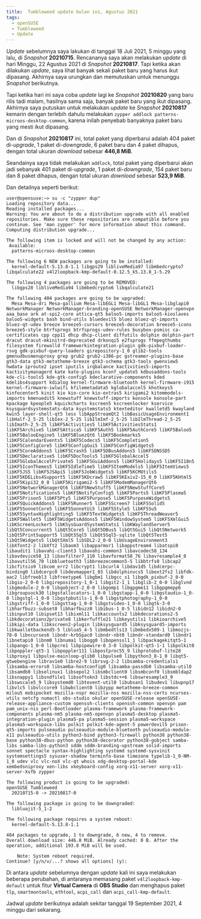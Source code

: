 ```yaml
---
title:  Tumbleweed update bulan ini, Agustus 2021
tags:
  - openSUSE
  - Tumbleweed
  - Update
---
```


*Update* sebelumnya saya lakukan di tanggal 18 Juli 2021, 5 minggu yang lalu, di *Snapshot* **20210715**. Rencananya saya akan melakukan *update* di hari Minggu, 22 Agustus 2021 di *Snapshot* **20210817**. Tapi ketika akan dilakukan *update*, saya lihat banyak sekali paket baru yang harus ikut dipasang. Akhirnya saya urungkan dan memutuskan untuk menunggu *Snapshot* berikutnya.

<!--more-->

Tapi ketika hari ini saya coba *update* lagi ke *Snapshot* **20210820** yang baru rilis tadi malam, hasilnya sama saja, banyak paket baru yang ikut dipasang. Akhirnya saya putuskan untuk melakukan *update* ke *Snapshot* **20210817** kemarin dengan terlebih dahulu melakukan `zypper addlock patterns-microos-desktop-common`, karena inilah penyebab banyaknya paket baru yang mesti ikut dipasang.

Dan di *Snapshot* **20210817** ini, total paket yang diperbarui adalah 404 paket di-*upgrade*, 1 paket di-*downgrade*, 6 paket baru dan 4 paket dihapus, dengan total ukuran *download* sebesar **446,8 MiB**.

Seandainya saya tidak melakukan `addlock`, total paket yang diperbarui akan jadi sebanyak 401 paket di-*upgrade*, 1 paket di-*downgrade*, 154 paket baru dan 8 paket dihapus, dengan total ukuran *download* sebesar **523,9 MiB**.

Dan detailnya seperti berikut:

```
user@opensuse:~> su -c "zypper dup"
Loading repository data...
Reading installed packages...
Warning: You are about to do a distribution upgrade with all enabled repositories. Make sure these repositories are compatible before you continue. See 'man zypper' for more information about this command.
Computing distribution upgrade...

The following item is locked and will not be changed by any action:
 Available:
  patterns-microos-desktop-common

The following 6 NEW packages are going to be installed:
  kernel-default-5.13.8-1.1 libgps29 libliveMedia97 libmbedcrypto7 libqalculate22 v4l2loopback-kmp-default-0.12.5_k5.13.8_1-5.29

The following 4 packages are going to be REMOVED:
  libgps28 libliveMedia94 libmbedcrypto6 libqalculate21

The following 404 packages are going to be upgraded:
  Mesa Mesa-dri Mesa-gallium Mesa-libEGL1 Mesa-libGL1 Mesa-libglapi0 NetworkManager NetworkManager-branding-openSUSE NetworkManager-openvpn aaa_base ark at-spi2-core attica-qt5 baloo5-imports baloo5-kioslaves baloo5-widgets bash bind-utils bluedevil5 bluez bluez-qt-imports bluez-qt-udev breeze breeze5-cursors breeze5-decoration breeze5-icons breeze5-style btrfsprogs btrfsprogs-udev-rules busybox-psmisc ca-certificates cpp cpp11 dhcp dhcp-client diffutils dolphin dolphin-part dracut dracut-mkinitrd-deprecated drkonqi5 e2fsprogs ffmpegthumbs filesystem firewalld frameworkintegration-plugin gdk-pixbuf-loader-rsvg gdk-pixbuf-query-loaders girepository-1_0 glib2-tools gmenudbusmenuproxy grep grub2 grub2-i386-pc gstreamer-plugins-base gtk3-data gtk3-metatheme-breeze gtk3-schema gtk3-tools gwenview5 hwdata iproute2 ipset iputils irqbalance kactivities5-imports kactivitymanagerd kate kate-plugins kconf_update5 kdbusaddons-tools kde-cli-tools5 kde-gtk-config5 kdeclarative-components kded kdelibs4support kdialog kernel-firmware-bluetooth kernel-firmware-i915 kernel-firmware-iwlwifi kfilemetadata5 kglobalaccel5 khotkeys5 kinfocenter5 kinit kio kio-core kio-extras5 kirigami2 kitemmodels-imports kmenuedit5 knewstuff knewstuff-imports konsole konsole-part kpackage kpeople5 kquickcharts kscreen5 kscreenlocker kservice ksysguardsystemstats-data ksystemstats5 ktexteditor kwalletd5 kwayland kwin5 layer-shell-qt5 less libAppStreamQt2 libBasicUsageEnvironment1 libHalf-2_5-25 libIex-2_5-25 libIlmImf-2_5-25 libIlmThread-2_5-25 libImath-2_5-25 libKF5Activities5 libKF5ActivitiesStats1 libKF5Archive5 libKF5Attica5 libKF5Auth5 libKF5AuthCore5 libKF5Baloo5 libKF5BalooEngine5 libKF5BluezQt6 libKF5Bookmarks5 libKF5CalendarEvents5 libKF5Codecs5 libKF5Completion5 libKF5ConfigCore5 libKF5ConfigGui5 libKF5ConfigWidgets5 libKF5CoreAddons5 libKF5Crash5 libKF5DBusAddons5 libKF5DNSSD5 libKF5Declarative5 libKF5DocTools5 libKF5GlobalAccel5 libKF5GlobalAccelPrivate5 libKF5GuiAddons5 libKF5Holidays5 libKF5I18n5 libKF5IconThemes5 libKF5IdleTime5 libKF5ItemModels5 libKF5ItemViews5 libKF5JS5 libKF5JSApi5 libKF5JobWidgets5 libKF5KCMUtils5 libKF5KDELibs4Support5 libKF5KDcraw5 libKF5KExiv2-15_0_0 libKF5KHtml5 libKF5Kipi32_0_0 libKF5Kirigami2-5 libKF5ModemManagerQt6 libKF5NetworkManagerQt6 libKF5NewStuff5 libKF5NewStuffCore5 libKF5Notifications5 libKF5NotifyConfig5 libKF5Parts5 libKF5Plasma5 libKF5Prison5 libKF5Pty5 libKF5Purpose5 libKF5PurposeWidgets5 libKF5QuickAddons5 libKF5Runner5 libKF5Screen7 libKF5Solid5 libKF5SonnetCore5 libKF5SonnetUi5 libKF5Style5 libKF5Su5 libKF5SyntaxHighlighting5 libKF5TextWidgets5 libKF5ThreadWeaver5 libKF5Wallet5 libKF5WidgetsAddons5 libKF5WindowSystem5 libKF5XmlGui5 libKScreenLocker5 libKSysGuardSystemStats1 libKWaylandServer5 libQt5Concurrent5 libQt5Core5 libQt5DBus5 libQt5Gui5 libQt5Network5 libQt5PrintSupport5 libQt5Sql5 libQt5Sql5-sqlite libQt5Test5 libQt5Widgets5 libQt5Xml5 libSDL2-2_0-0 libUsageEnvironment3 libXfont2-2 libXft2 libaom3 libapparmor1 libappstream4 libatspi0 libaudit1 libavahi-client3 libavahi-common3 libavcodec58_134 libavdevice58_13 libavfilter7_110 libavformat58_76 libavresample4_0 libavutil56_70 libbluetooth3 libbreezecommon5-5 libbtrfs0 libcap2 libcfitsio9 libcom_err2 libcrypt1 libcurl4 libdav1d5 libdcerpc-binding0 libdcerpc0 libdevmapper1_03 libdolphinvcs5 libext2fs2 libfdk-aac2 libfreebl3 libfreetype6 libgbm1 libgcc_s1 libgdk_pixbuf-2_0-0 libgio-2_0-0 libgirepository-1_0-1 libgit2-1_1 libglib-2_0-0 libglvnd libgmodule-2_0-0 libgobject-2_0-0 libgomp1 libgpgme11 libgpgmepp6 libgroupsock30 libgstallocators-1_0-0 libgstapp-1_0-0 libgstaudio-1_0-0 libgstgl-1_0-0 libgstpbutils-1_0-0 libgstphotography-1_0-0 libgstriff-1_0-0 libgsttag-1_0-0 libgstvideo-1_0-0 libgtk-3-0 libharfbuzz-subset0 libharfbuzz0 libibus-1_0-5 libidn12 libidn2-0 libinput10 libipset13 libixml11 libkaccounts2 libkdecorations2-5 libkdecorations2private8 libkerfuffle21 libkeyutils1 libkioarchive5 libkipi-data libkscreen2-plugin libksysguard5 libksysguard5-imports libkwalletbackend5-5 liblua5_4-5 libmbedtls13 libmbedx509-1 libmozjs-78-0 libncurses6 libndr-krb5pac0 libndr-nbt0 libndr-standard0 libndr1 libnetapi0 libnm0 libnuma1 libogg0 libopenssl1_1 libpackagekitqt5-1 libpango-1_0-0 libpcre1 libpipewire-0_3-0 libpolkit-qt5-1-1 libpolkit0 libpoppler-qt5-1 libpoppler111 libpostproc55_9 libprotobuf-lite28 libproxy1 libpulse-mainloop-glib0 libpulse0 libpython3_8-1_0 libqt5-qtwebengine librav1e0 libre2-9 librsvg-2-2 libsamba-credentials1 libsamba-errors0 libsamba-hostconfig0 libsamba-passdb0 libsamba-util0 libsamdb0 libselinux1 libsepol2 libsmbclient0 libsmbconf0 libsmbldap2 libsnappy1 libsndfile1 libsoftokn3 libstdc++6 libswresample3_9 libswscale5_9 libsystemd0 libtevent-util0 libubsan1 libudev1 libupnp17 libvlc5 libvlccore9 libwbclient0 libzypp metatheme-breeze-common milou5 mobipocket mozilla-nspr mozilla-nss mozilla-nss-certs ncurses-utils netcfg numactl obs-studio okular openSUSE-release openSUSE-release-appliance-custom openssh-clients openssh-common openvpn pam pam_unix-nis perl-Bootloader plasma-framework plasma-framework-components plasma-nm5 plasma-nm5-openvpn plasma5-desktop plasma5-integration-plugin plasma5-pa plasma5-session plasma5-workspace plasma5-workspace-libs polkit polkit-kde-agent-5 powerdevil5 prison-qt5-imports pulseaudio pulseaudio-module-bluetooth pulseaudio-module-x11 pulseaudio-utils python3-bind python3-firewall python38 python38-base python38-dbus-python python38-decorator python38-gobject samba-libs samba-libs-python3 sddm sddm-branding-upstream solid-imports sonnet spectacle syntax-highlighting systemd systemd-sysvinit systemsettings5 sysuser-shadow terminfo-base timezone typelib-1_0-NM-1_0 udev vlc vlc-noX vlc-qt whois xdg-desktop-portal-kde xembedsniproxy xen-libs xkeyboard-config xorg-x11-server xorg-x11-server-Xvfb zypper

The following product is going to be upgraded:
openSUSE Tumbleweed
  20210715-0 -> 20210817-0

The following package is going to be downgraded:
  libluajit-5_1-2

The following package requires a system reboot:
  kernel-default-5.13.8-1.1

404 packages to upgrade, 1 to downgrade, 6 new, 4 to remove.
Overall download size: 446.8 MiB. Already cached: 0 B. After the operation, additional 193.8 MiB will be used.

    Note: System reboot required.
Continue? [y/n/v/...? shows all options] (y):
```

Di antara *update* sebelumnya dengan *update* kali ini saya melakukan beberapa perubahan, di antaranya memasang paket `v4l2loopback-kmp-default` untuk fitur **Virtual Camera** di **OBS Studio** dan menghapus paket `tlp`, `smartmontools`, `ethtool`, `acpi_call` dan `acpi_call-kmp-default`.

Jadwal *update* berikutnya adalah sekitar tanggal 19 September 2021, 4 minggu dari sekarang.

